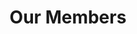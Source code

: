 ---
layout: members
title: Our Members
permalink: /members
officers:
  President:
    Jorge Nario:
      year: "CAS 2020"
      img: "beta/jorge.jpg"
  Vice President:
    Rudhra Raveendran:
      year: "CAS 2020"
      img: "alpha/rudy.jpg"
      social:
        facebook: "https://www.facebook.com/sooperooday/"
        twitter: "https://twitter.com/sooperooday"
        linkedin: "https://www.linkedin.com/in/rooday/"
        github: "https://github.com/ROODAY"
        email: "rooday@bu.edu"
  Secretary:
    Rachel Yang:
      year: "ENG 2020"
      img: "alpha/rachel.jpg"
      social:
        linkedin: "https://www.linkedin.com/in/rachel-yang-76049312b/"
        email: "ryang3@bu.edu"
  Treasurer:
    Sumara Ali:
      year: "CAS 2021"
      img: "alpha/sumara.jpg"
      social:
        linkedin: "https://www.linkedin.com/in/sumara-ali/"
        github: "https://github.com/sumara523"
        email: "alisum@bu.edu"
  Director of Operations:
    Melissa Lopez:
      year: "CAS 2021"
      img: "beta/melissa.jpg"
  Director of Recruitment:
    Jinghu Lei:
      year: "CAS 2020"
      img: "alpha/jinghu.jpg"
      social:
        linkedin: "https://www.linkedin.com/in/jinghu-lei/"
        github: "https://github.com/jinghul"
        email: "jinghul@bu.edu"
  Director of Internal Development:
    Michael Djaballah:
      year: "CAS 2020"
      img: "beta/mike.jpg"
  Director of Marketing:
    Savannah Cardenas:
      year: "CAS 2021"
      img: "default.jpg"
members:
  Alpha Class:
    Alan Burstein:
      year: "CAS 2020"
      img: "alpha/alan.jpg"
      social:
        facebook: "https://www.facebook.com/alan.burstein.560"
        linkedin: "https://www.linkedin.com/in/alan-burstein/"
        github: "https://github.com/osirissc2"
        email: "alanbur@bu.edu"
    Brian He:
      year: "ENG 2020"
      img: "alpha/brian.jpg"
      social:
        linkedin: "https://www.linkedin.com/in/brian-he/"
        github: "https://github.com/brianhe12"
        email: "brianhe@bu.edu"
    Jason Cho:
      year: "CAS 2020"
      img: "alpha/jason.jpg"
      social:
        linkedin: "https://www.linkedin.com/in/jason-j-cho/"
        github: "https://github.com/jjuncho"
        email: "jjuncho@bu.edu"
    Jinghu Lei:
      year: "CAS 2020"
      img: "alpha/jinghu.jpg"
      social:
        linkedin: "https://www.linkedin.com/in/jinghu-lei/"
        github: "https://github.com/jinghul"
        email: "jinghul@bu.edu"
    Julius Frost:
      year: "CAS 2021"
      img: "alpha/julius.jpg"
      social:
        facebook: "https://www.facebook.com/JuliusFrost0"
        twitter: "https://twitter.com/Julius_Frost"
        linkedin: "https://www.linkedin.com/in/juliusfrost/"
        github: "https://github.com/juliusfrost"
        email: "juliusf@bu.edu"
    Rachel Yang:
      year: "ENG 2020"
      img: "alpha/rachel.jpg"
      social:
        linkedin: "https://www.linkedin.com/in/rachel-yang-76049312b/"
        email: "ryang3@bu.edu"
    Rudhra Raveendran:
      year: "CAS 2020"
      img: "alpha/rudy.jpg"
      social:
        facebook: "https://www.facebook.com/sooperooday/"
        twitter: "https://twitter.com/sooperooday"
        linkedin: "https://www.linkedin.com/in/rooday/"
        github: "https://github.com/ROODAY"
        email: "rooday@bu.edu"
    Sumara Ali:
      year: "CAS 2021"
      img: "alpha/sumara.jpg"
      social:
        linkedin: "https://www.linkedin.com/in/sumara-ali/"
        github: "https://github.com/sumara523"
        email: "alisum@bu.edu"
  Beta Class:
    Benji Spetter-Goldstein:
      year: "CAS 2021"
      img: "beta/benji.jpg"
    Cali Dolfi:
      year: "CAS 2021"
      img: "beta/cali.jpg"
    Darcy Meyer:
      year: "CAS 2022"
      img: "beta/darcy.jpg"
    Deren Singh:
      year: "CAS 2021"
      img: "beta/deren.jpg"
    Gabrielle Chan:
      year: "ENG 2021"
      img: "beta/gabrielle.jpg"
    Hunter Chun:
      year: " 2021"
      img: "default.jpg"
    Ishmael Perez:
      year: "CAS 2020"
      img: "default.jpg"
    Jason Li:
      year: "CAS 2022"
      img: "beta/jason.jpg"
    Jorge Nario:
      year: "CAS 2020"
      img: "beta/jorge.jpg"
    Joshua Bassin:
      year: "ENG 2020"
      img: "default.jpg"
    Joshua Pei:
      year: "2021"
      img: "beta/josh.jpg"
    Melissa Lopez:
      year: "CAS 2021"
      img: "beta/melissa.jpg"
    Michael Djaballah:
      year: "CAS 2020"
      img: "beta/mike.jpg"
    Nick Ni:
      year: "CAS 2021"
      img: "beta/nick.jpg"
    Ning Wang:
      year: "CAS 2021"
      img: "beta/ning.jpg"
    Normandie Essig:
      year: "CAS 2020"
      img: "beta/normandie.jpg"
    Priya Kumari:
      year: "CAS/QST 2021"
      img: "beta/priya.jpg"
    Savannah Cardenas:
      year: "CAS 2021"
      img: "default.jpg"
    Vivian Gunawan:
      year: "CAS 2021"
      img: "beta/vivian.jpg"
    Warren Partridge:
      year: "CAS 2020"
      img: "beta/warren.jpg"
  Gamma Class:
    Conor Walsh:
      year: ""
      img: "default.jpg"
    Delaine Rogers:
      year: ""
      img: "default.jpg"
    Eren Budur:
      year: ""
      img: "default.jpg"
    Harry Feng:
      year: ""
      img: "default.jpg"
    Jae Hong Lee:
      year: ""
      img: "default.jpg"
    John Bolognino:
      year: ""
      img: "default.jpg"
    Justin Sayah:
      year: ""
      img: "default.jpg"
    Linsy Wang:
      year: ""
      img: "default.jpg"
    Lisa Vu:
      year: ""
      img: "default.jpg"
    Noah Jean-Baptiste:
      year: ""
      img: "default.jpg"
    Patrick Kuzdzal:
      year: ""
      img: "default.jpg"
    Seonghoo Kim:
      year: ""
      img: "default.jpg"
    Shawn Lin:
      year: ""
      img: "default.jpg"
    Vitor Vicente:
      year: ""
      img: "default.jpg"
    Zhenghui Wang:
      year: ""
      img: "default.jpg"
alumni:
  Ivorine Do:
    year: "CAS/QST 2019"
    desc: "Beta Class"
    img: "beta/ivorine.jpg"
---
